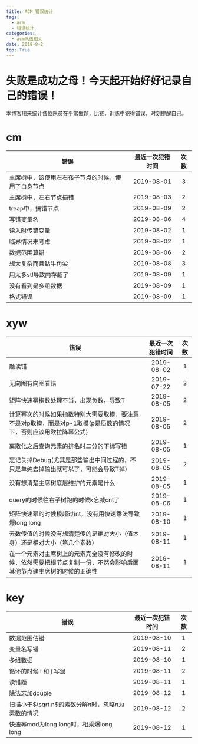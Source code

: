 ```yaml
---
title: ACM_错误统计
tags: 
  - acm
  - 错误统计
categories:
  - acm队伍相关 
date: 2019-8-2
top: True
---
```




# 失败是成功之母！今天起开始好好记录自己的错误！

本博客用来统计各位队员在平常做题，比赛，训练中犯得错误，时刻提醒自己。
<!-- more -->

# cm

|  错误 | 最近一次犯错时间 | 次数 |
| --- | :-:| :-: |
| 主席树中，该使用左右孩子节点的时候，使用了自身节点 |  2019-08-01 | 3 |
| 主席树中，左右节点搞错 | 2019-08-03 | 2 |
| treap中，搞错节点 | 2019-08-09 | 2 |
| 写错变量名 | 2019-08-06 | 4 |
| 读入时传错变量 | 2019-08-02 | 1 |
| 临界情况未考虑 | 2019-08-02 | 1 |
| 数据范围算错 | 2019-08-06 | 2 |
| 想太复杂而且钻牛角尖 | 2019-08-08 | 3 |
| 用太多stl导致内存超了 | 2019-08-09 | 1 |
| 没有看到是多组数据 | 2019-08-09 | 1 |
| 格式错误 | 2019-08-09 | 1 |


# xyw

|  错误 | 最近一次犯错时间 | 次数 |
| --- | :-:| :-: |
| 题读错 | 2019-08-02 | 1 |
| 无向图有向图看错 | 2019-07-22 | 2 |
| 矩阵快速幂指数处理不当，出现负数，导致T | 2019-08-05 | 2 |
| 计算幂次的时候如果指数特别大需要取模，要注意不是对p取模，而是对p-1取模(p是质数的情况下，否则应该用欧拉降幂公式) | 2019-08-05 | 2 |
| 离散化之后查询元素的排名时二分的下标写错 | 2019-08-05 | 1 |
| 忘记关掉Debug(尤其是那些输出中间过程的，不只是单纯去掉输出就可以了，可能会导致T掉) | 2019-08-05 | 2 |
| 没有想清楚主席树底层维护的元素是什么 | 2019-08-05 | 1 |
| query的时候往右子树跑的时候k忘减cnt了 | 2019-08-06 | 1 |
| 矩阵快速幂的时候模超过int，没有用快速乘法导致爆long long | 2019-08-10 | 1 |
| 素数传值的时候没有想清楚传的是绝对大小（值本身）还是相对大小（第几个素数） | 2019-08-11 | 1 |
| 在一个元素对主席树上的元素完全没有修改的时候，依然需要把根节点复制一份，不然会影响后面其他节点建主席树的时候的正确性 | 2019-08-11 | 1 |

# key

|  错误 | 最近一次犯错时间 | 次数 |
| --- | :-:| :-: |
|                     数据范围估错                      |    2019-08-10    |  1   |
|                      变量名写错                       |    2019-08-11    |  2   |
|                       多组数据                        |    2019-08-10    |  1   |
|                循环的时候 i 和 j 写混                 |    2019-08-11    |  2   |
|                        读错题                         |    2019-08-11    |  1   |
|                    除法忘加double                     |    2019-08-12    |  1   |
| 扫描小于$\sqrt n$的素数分解$n$时，忽略$n$为素数的情况 |    2019-08-12    |  2   |
|        快速幂mod为long long时，相乘爆long long        |    2019-08-12    |  1   |


